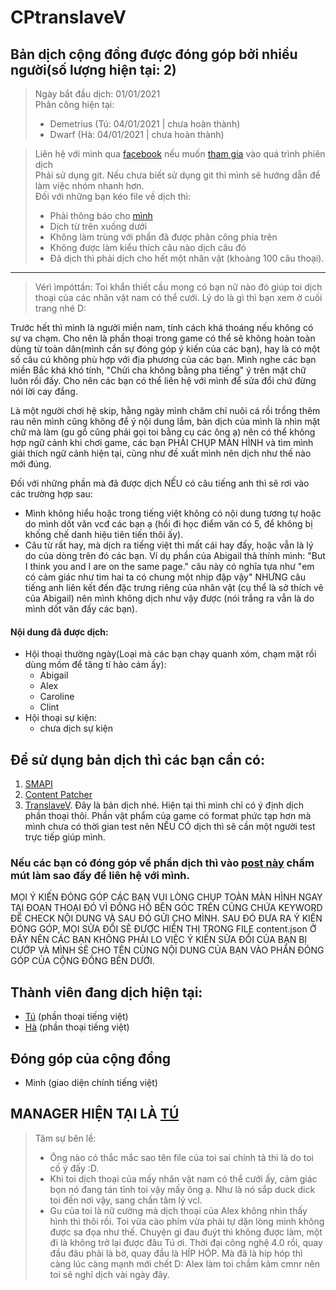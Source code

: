 # CPtranslaveV
## Bản dịch cộng đồng được đóng góp bởi nhiều người(số lượng hiện tại: 2)
> Ngày bắt đầu dịch: 01/01/2021<br>
> Phân công hiện tại:
>   - Demetrius (Tú: 04/01/2021 | chưa hoàn thành)
>   - Dwarf (Hà: 04/01/2021 | chưa hoàn thành)

> Liên hệ với mình qua [facebook](https://www.facebook.com/H.A.C.2K1/) nếu muốn [tham gia](https://www.facebook.com/H.A.C.2K1/) vào quá trình phiên dịch<br>
> Phải sử dụng git. Nếu chưa biết sử dụng git thì mình sẽ hướng dẫn để làm việc nhóm nhanh hơn.<br>
> Đối với những bạn kéo file về dịch thì:
>   - Phải thông báo cho [mình](https://www.facebook.com/H.A.C.2K1/)
>   - Dịch từ trên xuống dưới
>   - Không làm trùng với phần đã được phân công phía trên
>   - Không được làm kiểu thích câu nào dịch câu đó
>   - Đã dịch thì phải dịch cho hết một nhân vật (khoảng 100 câu thoại).
---
> Vérì ìmpóttần: Toi khẩn thiết cầu mong có bạn nữ nào đó giúp toi dịch thoại của các nhân vật nam có thể cưới. Lý do là gì thì bạn xem ở cuối trang nhé D:
 
Trước hết thì mình là người miền nam, tính cách khá thoáng nếu không có sự va chạm. Cho nên là phần thoại trong game có thể sẽ không hoàn toàn dùng từ toàn dân(mình cần sự đóng góp ý kiến của các bạn), hay là có một số câu cú không phù hợp với địa phương của các bạn. Mình nghe các bạn miền Bắc khá khó tính, "Chửi cha không bằng pha tiếng" ý trên mặt chữ luôn rồi đấy. Cho nên các bạn có thể liên hệ với mình để sửa đổi chứ đừng nói lời cay đắng.

Là một người chơi hệ skip, hằng ngày mình chăm chỉ nuôi cá rồi trồng thêm rau nên mình cũng không để ý nội dung lắm, bản dịch của mình là nhìn mặt chữ mà làm (gu gồ cũng phải gọi toi bằng cụ các ông ạ) nên có thể không hợp ngữ cảnh khi chơi game, các bạn PHẢI CHỤP MÀN HÌNH và tìm mình giải thích ngữ cảnh hiện tại, cũng như đề xuất mình nên dịch như thế nào mới đúng.

Đối với những phần mà đã được dịch NẾU có câu tiếng anh thì sẽ rơi vào các trường hợp sau:
- Mình không hiểu hoặc trong tiếng việt không có nội dung tương tự hoặc do mình dốt văn vcđ các bạn ạ (hồi đi học điểm văn có 5, để không bị khống chế danh hiệu tiên tiến thôi ấy).
- Câu từ rất hay, mà dịch ra tiếng việt thì mất cái hay đấy, hoặc vẫn là lý do của dòng trên đó các bạn. Ví dụ phần của Abigail thả thính mình: "But I think you and I are on the same page." câu này có nghĩa tựa như "em có cảm giác như tim hai ta có chung một nhịp đập vậy" NHƯNG câu tiếng anh liên kết đến đặc trưng riêng của nhân vật (cụ thể là sở thích vẽ của Abigail) nên mình không dịch như vậy được (nói trắng ra vẫn là do mình dốt văn đấy các bạn).
#### Nội dung đã được dịch:
- Hội thoại thường ngày(Loại mà các bạn chạy quanh xóm, chạm mặt rồi dùng mồm để tăng tí hảo cảm ấy):
    - Abigail
    - Alex
    - Caroline
    - Clint
- Hội thoại sự kiện:
    - chưa dịch sự kiện
## Để sử dụng bản dịch thì các bạn cần có:
1. [SMAPI](https://smapi.io/)
2. [Content Patcher](https://www.nexusmods.com/stardewvalley/mods/1915)
3. [TranslaveV](https://www.nexusmods.com/stardewvalley/mods/7442). Đây là bản dịch nhé. Hiện tại thì mình chỉ có ý định dịch phần thoại thôi. Phần vật phẩm của game có format phức tạp hơn mà mình chưa có thời gian test nên NẾU CÓ dịch thì sẽ cần một người test trực tiếp giúp mình.

### Nếu các bạn có đóng góp về phần dịch thì vào [post này](https://www.facebook.com/groups/stardewvalleyviethoa/permalink/1618901244976666/) chấm mút làm sao đấy để liên hệ với mình.
MỌI Ý KIẾN ĐÓNG GÓP CÁC BẠN VUI LÒNG CHỤP TOÀN MÀN HÌNH NGAY TẠI ĐOẠN THOẠI ĐÓ VÌ ĐỒNG HỒ BÊN GÓC TRÊN CŨNG CHỨA KEYWORD ĐỂ CHECK NỘI DUNG VÀ SAU ĐÓ GỬI CHO MÌNH. SAU ĐÓ ĐƯA RA Ý KIẾN ĐÓNG GÓP, MỌI SỬA ĐỔI SẼ ĐƯỢC HIỂN THỊ TRONG FILE content.json Ở ĐÂY NÊN CÁC BẠN KHÔNG PHẢI LO VIỆC Ý KIẾN SỬA ĐỔI CỦA BẠN BỊ CƯỚP VÀ MÌNH SẼ CHO TÊN CÙNG NỘI DUNG CỦA BẠN VÀO PHẦN ĐÓNG GÓP CỦA CỘNG ĐỒNG BÊN DƯỚI.
## Thành viên đang dịch hiện tại:
- [Tú](https://www.facebook.com/H.A.C.2K1/) (phần thoại tiếng việt)
- [Hà]() (phần thoại tiếng việt)

## Đóng góp của cộng đồng
- Minh (giao diện chính tiếng việt)

## MANAGER HIỆN TẠI LÀ [TÚ](https://www.facebook.com/H.A.C.2K1/)
> Tâm sự bên lề: <br>
> - Ông nào có thắc mắc sao tên file của toi sai chính tả thì là do toi cố ý đấy :D.<br>
> - Khi toi dịch thoại của mấy nhân vật nam có thể cưới ấy, cảm giác bọn nó đang tán tỉnh toi vậy mấy ông ạ. Như là nó sắp duck dick toi đến nơi vậy, sang chấn tâm lý vcl.<br>
> - Gu của toi là nữ cường mà dịch thoại của Alex không nhìn thấy hình thì thôi rồi. Toi vừa cào phím vừa phải tự dặn lòng mình không được sa đọa như thế. Chuyện gì đau đuýt thì không được làm, một đi là không trở lại được đâu Tú ơi. Thời đại công nghệ 4.0 rồi, quay đầu đâu phải là bờ, quay đầu là HÍP HÓP. Mà đã là híp hóp thì càng lúc càng mạnh mới chết D: Alex làm toi chầm kảm cmnr nên toi sẽ nghỉ dịch vài ngày đây.